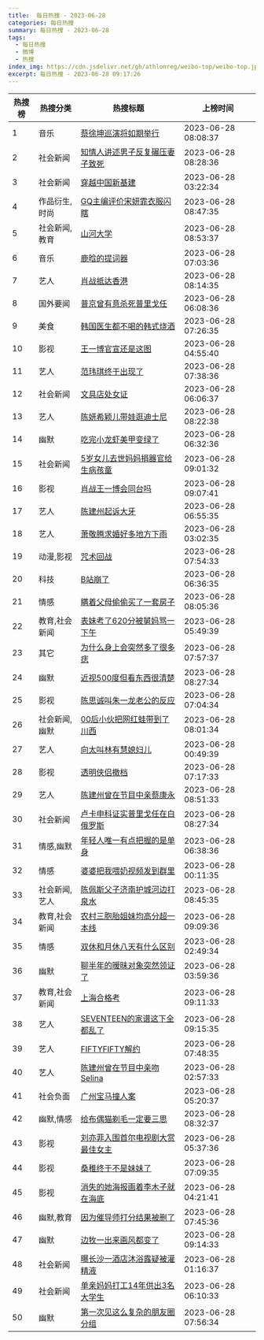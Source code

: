 ```yaml
---
title:  每日热搜 - 2023-06-28
categories: 每日热搜
summary: 每日热搜 - 2023-06-28
tags:
  - 每日热搜
  - 微博
  - 热搜
index_img: https://cdn.jsdelivr.net/gh/athlonreg/weibo-top/weibo-top.jpeg
excerpt: 每日热搜 - 2023-06-28 09:17:26
---
```


| 热搜榜 | 热搜分类 | 热搜标题 | 上榜时间 |
| --- | --- | --- | --- |
| 1 | 音乐 | [蔡徐坤巡演将如期举行](https://s.weibo.com/weibo%3Fq%3D%2523%E8%94%A1%E5%BE%90%E5%9D%A4%E5%B7%A1%E6%BC%94%E5%B0%86%E5%A6%82%E6%9C%9F%E4%B8%BE%E8%A1%8C%2523) | 2023-06-28 08:08:37 | 
| 2 | 社会新闻 | [知情人讲述男子反复碾压妻子致死](https://s.weibo.com/weibo%3Fq%3D%2523%E7%9F%A5%E6%83%85%E4%BA%BA%E8%AE%B2%E8%BF%B0%E7%94%B7%E5%AD%90%E5%8F%8D%E5%A4%8D%E7%A2%BE%E5%8E%8B%E5%A6%BB%E5%AD%90%E8%87%B4%E6%AD%BB%2523) | 2023-06-28 08:28:36 | 
| 3 | 社会新闻 | [穿越中国新基建](https://s.weibo.com/weibo%3Fq%3D%2523%E7%A9%BF%E8%B6%8A%E4%B8%AD%E5%9B%BD%E6%96%B0%E5%9F%BA%E5%BB%BA%2523) | 2023-06-28 03:22:34 | 
| 4 | 作品衍生,时尚 | [GQ主编评价宋妍霏衣服闪瞎](https://s.weibo.com/weibo%3Fq%3D%2523GQ%E4%B8%BB%E7%BC%96%E8%AF%84%E4%BB%B7%E5%AE%8B%E5%A6%8D%E9%9C%8F%E8%A1%A3%E6%9C%8D%E9%97%AA%E7%9E%8E%2523) | 2023-06-28 08:47:35 | 
| 5 | 社会新闻,教育 | [山河大学](https://s.weibo.com/weibo%3Fq%3D%2523%E5%B1%B1%E6%B2%B3%E5%A4%A7%E5%AD%A6%2523) | 2023-06-28 08:53:37 | 
| 6 | 音乐 | [鹿晗的提词器](https://s.weibo.com/weibo%3Fq%3D%2523%E9%B9%BF%E6%99%97%E7%9A%84%E6%8F%90%E8%AF%8D%E5%99%A8%2523) | 2023-06-28 07:03:36 | 
| 7 | 艺人 | [肖战抵达香港](https://s.weibo.com/weibo%3Fq%3D%2523%E8%82%96%E6%88%98%E6%8A%B5%E8%BE%BE%E9%A6%99%E6%B8%AF%2523) | 2023-06-28 08:14:35 | 
| 8 | 国外要闻 | [普京曾有意杀死普里戈任](https://s.weibo.com/weibo%3Fq%3D%2523%E6%99%AE%E4%BA%AC%E6%9B%BE%E6%9C%89%E6%84%8F%E6%9D%80%E6%AD%BB%E6%99%AE%E9%87%8C%E6%88%88%E4%BB%BB%2523) | 2023-06-28 06:08:36 | 
| 9 | 美食 | [韩国医生都不喝的韩式烧酒](https://s.weibo.com/weibo%3Fq%3D%2523%E9%9F%A9%E5%9B%BD%E5%8C%BB%E7%94%9F%E9%83%BD%E4%B8%8D%E5%96%9D%E7%9A%84%E9%9F%A9%E5%BC%8F%E7%83%A7%E9%85%92%2523) | 2023-06-28 07:26:35 | 
| 10 | 影视 | [王一博官宣还是这图](https://s.weibo.com/weibo%3Fq%3D%2523%E7%8E%8B%E4%B8%80%E5%8D%9A%E5%AE%98%E5%AE%A3%E8%BF%98%E6%98%AF%E8%BF%99%E5%9B%BE%2523) | 2023-06-28 04:55:40 | 
| 11 | 艺人 | [范玮琪终于出现了](https://s.weibo.com/weibo%3Fq%3D%2523%E8%8C%83%E7%8E%AE%E7%90%AA%E7%BB%88%E4%BA%8E%E5%87%BA%E7%8E%B0%E4%BA%86%2523) | 2023-06-28 07:38:36 | 
| 12 | 社会新闻 | [文具店处女证](https://s.weibo.com/weibo%3Fq%3D%2523%E6%96%87%E5%85%B7%E5%BA%97%E5%A4%84%E5%A5%B3%E8%AF%81%2523) | 2023-06-28 06:06:37 | 
| 13 | 艺人 | [陈妍希颖儿带娃逛迪士尼](https://s.weibo.com/weibo%3Fq%3D%2523%E9%99%88%E5%A6%8D%E5%B8%8C%E9%A2%96%E5%84%BF%E5%B8%A6%E5%A8%83%E9%80%9B%E8%BF%AA%E5%A3%AB%E5%B0%BC%2523) | 2023-06-28 08:22:38 | 
| 14 | 幽默 | [吃完小龙虾美甲变绿了](https://s.weibo.com/weibo%3Fq%3D%2523%E5%90%83%E5%AE%8C%E5%B0%8F%E9%BE%99%E8%99%BE%E7%BE%8E%E7%94%B2%E5%8F%98%E7%BB%BF%E4%BA%86%2523) | 2023-06-28 06:32:36 | 
| 15 | 社会新闻 | [5岁女儿去世妈妈捐器官给生病孩童](https://s.weibo.com/weibo%3Fq%3D%25235%E5%B2%81%E5%A5%B3%E5%84%BF%E5%8E%BB%E4%B8%96%E5%A6%88%E5%A6%88%E6%8D%90%E5%99%A8%E5%AE%98%E7%BB%99%E7%94%9F%E7%97%85%E5%AD%A9%E7%AB%A5%2523) | 2023-06-28 09:01:32 | 
| 16 | 影视 | [肖战王一博会同台吗](https://s.weibo.com/weibo%3Fq%3D%2523%E8%82%96%E6%88%98%E7%8E%8B%E4%B8%80%E5%8D%9A%E4%BC%9A%E5%90%8C%E5%8F%B0%E5%90%97%2523) | 2023-06-28 09:07:41 | 
| 17 | 艺人 | [陈建州起诉大牙](https://s.weibo.com/weibo%3Fq%3D%2523%E9%99%88%E5%BB%BA%E5%B7%9E%E8%B5%B7%E8%AF%89%E5%A4%A7%E7%89%99%2523) | 2023-06-28 06:55:35 | 
| 18 | 艺人 | [萧敬腾求婚好多地方下雨](https://s.weibo.com/weibo%3Fq%3D%2523%E8%90%A7%E6%95%AC%E8%85%BE%E6%B1%82%E5%A9%9A%E5%A5%BD%E5%A4%9A%E5%9C%B0%E6%96%B9%E4%B8%8B%E9%9B%A8%2523) | 2023-06-28 03:02:35 | 
| 19 | 动漫,影视 | [咒术回战](https://s.weibo.com/weibo%3Fq%3D%2523%E5%92%92%E6%9C%AF%E5%9B%9E%E6%88%98%2523) | 2023-06-28 07:54:33 | 
| 20 | 科技 | [B站崩了](https://s.weibo.com/weibo%3Fq%3D%2523B%E7%AB%99%E5%B4%A9%E4%BA%86%2523) | 2023-06-28 06:36:35 | 
| 21 | 情感 | [瞒着父母偷偷买了一套房子](https://s.weibo.com/weibo%3Fq%3D%2523%E7%9E%92%E7%9D%80%E7%88%B6%E6%AF%8D%E5%81%B7%E5%81%B7%E4%B9%B0%E4%BA%86%E4%B8%80%E5%A5%97%E6%88%BF%E5%AD%90%2523) | 2023-06-28 08:05:36 | 
| 22 | 教育,社会新闻 | [表妹考了620分被舅妈骂一下午](https://s.weibo.com/weibo%3Fq%3D%2523%E8%A1%A8%E5%A6%B9%E8%80%83%E4%BA%86620%E5%88%86%E8%A2%AB%E8%88%85%E5%A6%88%E9%AA%82%E4%B8%80%E4%B8%8B%E5%8D%88%2523) | 2023-06-28 05:49:39 | 
| 23 | 其它 | [为什么身上会突然多了很多痣](https://s.weibo.com/weibo%3Fq%3D%2523%E4%B8%BA%E4%BB%80%E4%B9%88%E8%BA%AB%E4%B8%8A%E4%BC%9A%E7%AA%81%E7%84%B6%E5%A4%9A%E4%BA%86%E5%BE%88%E5%A4%9A%E7%97%A3%2523) | 2023-06-28 07:57:37 | 
| 24 | 幽默 | [近视500度但看东西很清楚](https://s.weibo.com/weibo%3Fq%3D%2523%E8%BF%91%E8%A7%86500%E5%BA%A6%E4%BD%86%E7%9C%8B%E4%B8%9C%E8%A5%BF%E5%BE%88%E6%B8%85%E6%A5%9A%2523) | 2023-06-28 08:27:34 | 
| 25 | 影视 | [陈思诚叫朱一龙老公的反应](https://s.weibo.com/weibo%3Fq%3D%2523%E9%99%88%E6%80%9D%E8%AF%9A%E5%8F%AB%E6%9C%B1%E4%B8%80%E9%BE%99%E8%80%81%E5%85%AC%E7%9A%84%E5%8F%8D%E5%BA%94%2523) | 2023-06-28 07:04:34 | 
| 26 | 社会新闻,幽默 | [00后小伙把网红蛙带到了川西](https://s.weibo.com/weibo%3Fq%3D%252300%E5%90%8E%E5%B0%8F%E4%BC%99%E6%8A%8A%E7%BD%91%E7%BA%A2%E8%9B%99%E5%B8%A6%E5%88%B0%E4%BA%86%E5%B7%9D%E8%A5%BF%2523) | 2023-06-28 08:01:34 | 
| 27 | 艺人 | [向太叫林有慧媳妇儿](https://s.weibo.com/weibo%3Fq%3D%2523%E5%90%91%E5%A4%AA%E5%8F%AB%E6%9E%97%E6%9C%89%E6%85%A7%E5%AA%B3%E5%A6%87%E5%84%BF%2523) | 2023-06-28 00:49:39 | 
| 28 | 影视 | [透明侠侣撤档](https://s.weibo.com/weibo%3Fq%3D%2523%E9%80%8F%E6%98%8E%E4%BE%A0%E4%BE%A3%E6%92%A4%E6%A1%A3%2523) | 2023-06-28 07:17:33 | 
| 29 | 艺人 | [陈建州曾在节目中亲蔡康永](https://s.weibo.com/weibo%3Fq%3D%2523%E9%99%88%E5%BB%BA%E5%B7%9E%E6%9B%BE%E5%9C%A8%E8%8A%82%E7%9B%AE%E4%B8%AD%E4%BA%B2%E8%94%A1%E5%BA%B7%E6%B0%B8%2523) | 2023-06-28 08:51:33 | 
| 30 | 社会新闻 | [卢卡申科证实普里戈任在白俄罗斯](https://s.weibo.com/weibo%3Fq%3D%2523%E5%8D%A2%E5%8D%A1%E7%94%B3%E7%A7%91%E8%AF%81%E5%AE%9E%E6%99%AE%E9%87%8C%E6%88%88%E4%BB%BB%E5%9C%A8%E7%99%BD%E4%BF%84%E7%BD%97%E6%96%AF%2523) | 2023-06-28 08:27:34 | 
| 31 | 情感,幽默 | [年轻人唯一有点把握的是单身](https://s.weibo.com/weibo%3Fq%3D%2523%E5%B9%B4%E8%BD%BB%E4%BA%BA%E5%94%AF%E4%B8%80%E6%9C%89%E7%82%B9%E6%8A%8A%E6%8F%A1%E7%9A%84%E6%98%AF%E5%8D%95%E8%BA%AB%2523) | 2023-06-28 06:38:36 | 
| 32 | 情感 | [婆婆把我喂奶视频发到群里](https://s.weibo.com/weibo%3Fq%3D%2523%E5%A9%86%E5%A9%86%E6%8A%8A%E6%88%91%E5%96%82%E5%A5%B6%E8%A7%86%E9%A2%91%E5%8F%91%E5%88%B0%E7%BE%A4%E9%87%8C%2523) | 2023-06-28 00:11:35 | 
| 33 | 社会新闻,艺人 | [陈佩斯父子济南护城河边打泉水](https://s.weibo.com/weibo%3Fq%3D%2523%E9%99%88%E4%BD%A9%E6%96%AF%E7%88%B6%E5%AD%90%E6%B5%8E%E5%8D%97%E6%8A%A4%E5%9F%8E%E6%B2%B3%E8%BE%B9%E6%89%93%E6%B3%89%E6%B0%B4%2523) | 2023-06-28 08:45:35 | 
| 34 | 教育,社会新闻 | [农村三胞胎姐妹均高分超一本线](https://s.weibo.com/weibo%3Fq%3D%2523%E5%86%9C%E6%9D%91%E4%B8%89%E8%83%9E%E8%83%8E%E5%A7%90%E5%A6%B9%E5%9D%87%E9%AB%98%E5%88%86%E8%B6%85%E4%B8%80%E6%9C%AC%E7%BA%BF%2523) | 2023-06-28 09:09:36 | 
| 35 | 情感 | [双休和月休八天有什么区别](https://s.weibo.com/weibo%3Fq%3D%2523%E5%8F%8C%E4%BC%91%E5%92%8C%E6%9C%88%E4%BC%91%E5%85%AB%E5%A4%A9%E6%9C%89%E4%BB%80%E4%B9%88%E5%8C%BA%E5%88%AB%2523) | 2023-06-28 02:49:34 | 
| 36 | 幽默 | [聊半年的暧昧对象突然领证了](https://s.weibo.com/weibo%3Fq%3D%2523%E8%81%8A%E5%8D%8A%E5%B9%B4%E7%9A%84%E6%9A%A7%E6%98%A7%E5%AF%B9%E8%B1%A1%E7%AA%81%E7%84%B6%E9%A2%86%E8%AF%81%E4%BA%86%2523) | 2023-06-28 03:59:36 | 
| 37 | 教育,社会新闻 | [上海合格考](https://s.weibo.com/weibo%3Fq%3D%2523%E4%B8%8A%E6%B5%B7%E5%90%88%E6%A0%BC%E8%80%83%2523) | 2023-06-28 09:11:33 | 
| 38 | 艺人 | [SEVENTEEN的家谱这下全都乱了](https://s.weibo.com/weibo%3Fq%3D%2523SEVENTEEN%E7%9A%84%E5%AE%B6%E8%B0%B1%E8%BF%99%E4%B8%8B%E5%85%A8%E9%83%BD%E4%B9%B1%E4%BA%86%2523) | 2023-06-28 09:15:35 | 
| 39 | 艺人 | [FIFTYFIFTY解约](https://s.weibo.com/weibo%3Fq%3D%2523FIFTYFIFTY%E8%A7%A3%E7%BA%A6%2523) | 2023-06-28 07:48:35 | 
| 40 | 艺人 | [陈建州曾在节目中亲吻Selina](https://s.weibo.com/weibo%3Fq%3D%2523%E9%99%88%E5%BB%BA%E5%B7%9E%E6%9B%BE%E5%9C%A8%E8%8A%82%E7%9B%AE%E4%B8%AD%E4%BA%B2%E5%90%BBSelina%2523) | 2023-06-28 02:57:33 | 
| 41 | 社会负面 | [广州宝马撞人案](https://s.weibo.com/weibo%3Fq%3D%2523%E5%B9%BF%E5%B7%9E%E5%AE%9D%E9%A9%AC%E6%92%9E%E4%BA%BA%E6%A1%88%2523) | 2023-06-28 05:20:37 | 
| 42 | 幽默,情感 | [给布偶猫剃毛一定要三思](https://s.weibo.com/weibo%3Fq%3D%2523%E7%BB%99%E5%B8%83%E5%81%B6%E7%8C%AB%E5%89%83%E6%AF%9B%E4%B8%80%E5%AE%9A%E8%A6%81%E4%B8%89%E6%80%9D%2523) | 2023-06-28 08:32:37 | 
| 43 | 影视 | [刘亦菲入围首尔电视剧大赏最佳女主](https://s.weibo.com/weibo%3Fq%3D%2523%E5%88%98%E4%BA%A6%E8%8F%B2%E5%85%A5%E5%9B%B4%E9%A6%96%E5%B0%94%E7%94%B5%E8%A7%86%E5%89%A7%E5%A4%A7%E8%B5%8F%E6%9C%80%E4%BD%B3%E5%A5%B3%E4%B8%BB%2523) | 2023-06-28 05:37:36 | 
| 44 | 影视 | [桑稚终于不是妹妹了](https://s.weibo.com/weibo%3Fq%3D%2523%E6%A1%91%E7%A8%9A%E7%BB%88%E4%BA%8E%E4%B8%8D%E6%98%AF%E5%A6%B9%E5%A6%B9%E4%BA%86%2523) | 2023-06-28 07:09:35 | 
| 45 | 影视 | [消失的她海报画着李木子就在海底](https://s.weibo.com/weibo%3Fq%3D%2523%E6%B6%88%E5%A4%B1%E7%9A%84%E5%A5%B9%E6%B5%B7%E6%8A%A5%E7%94%BB%E7%9D%80%E6%9D%8E%E6%9C%A8%E5%AD%90%E5%B0%B1%E5%9C%A8%E6%B5%B7%E5%BA%95%2523) | 2023-06-28 04:21:41 | 
| 46 | 幽默,教育 | [因为催导师打分结果被删了](https://s.weibo.com/weibo%3Fq%3D%2523%E5%9B%A0%E4%B8%BA%E5%82%AC%E5%AF%BC%E5%B8%88%E6%89%93%E5%88%86%E7%BB%93%E6%9E%9C%E8%A2%AB%E5%88%A0%E4%BA%86%2523) | 2023-06-28 07:45:36 | 
| 47 | 幽默 | [边牧一出来画风都变了](https://s.weibo.com/weibo%3Fq%3D%2523%E8%BE%B9%E7%89%A7%E4%B8%80%E5%87%BA%E6%9D%A5%E7%94%BB%E9%A3%8E%E9%83%BD%E5%8F%98%E4%BA%86%2523) | 2023-06-28 09:14:33 | 
| 48 | 社会新闻 | [曝长沙一酒店沐浴露疑被灌精液](https://s.weibo.com/weibo%3Fq%3D%2523%E6%9B%9D%E9%95%BF%E6%B2%99%E4%B8%80%E9%85%92%E5%BA%97%E6%B2%90%E6%B5%B4%E9%9C%B2%E7%96%91%E8%A2%AB%E7%81%8C%E7%B2%BE%E6%B6%B2%2523) | 2023-06-28 01:16:37 | 
| 49 | 社会新闻 | [单亲妈妈打工14年供出3名大学生](https://s.weibo.com/weibo%3Fq%3D%2523%E5%8D%95%E4%BA%B2%E5%A6%88%E5%A6%88%E6%89%93%E5%B7%A514%E5%B9%B4%E4%BE%9B%E5%87%BA3%E5%90%8D%E5%A4%A7%E5%AD%A6%E7%94%9F%2523) | 2023-06-28 06:10:33 | 
| 50 | 幽默 | [第一次见这么复杂的朋友圈分组](https://s.weibo.com/weibo%3Fq%3D%2523%E7%AC%AC%E4%B8%80%E6%AC%A1%E8%A7%81%E8%BF%99%E4%B9%88%E5%A4%8D%E6%9D%82%E7%9A%84%E6%9C%8B%E5%8F%8B%E5%9C%88%E5%88%86%E7%BB%84%2523) | 2023-06-28 07:56:34 | 
